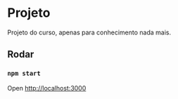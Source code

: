 # Projeto

Projeto do curso, apenas para conhecimento nada mais.

## Rodar


### `npm start`

Open [http://localhost:3000](http://localhost:3000)
